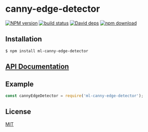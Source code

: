 # canny-edge-detector

  [![NPM version][npm-image]][npm-url]
  [![build status][travis-image]][travis-url]
  [![David deps][david-image]][david-url]
  [![npm download][download-image]][download-url]



## Installation

`$ npm install ml-canny-edge-detector`

## [API Documentation](https://mljs.github.io/canny-edge-detector/)

## Example

```js
const cannyEdgeDetector = require('ml-canny-edge-detector');
```


## License

[MIT](./LICENSE)

[npm-image]: https://img.shields.io/npm/v/ml-canny-edge-detector.svg?style=flat-square
[npm-url]: https://npmjs.org/package/ml-canny-edge-detector
[travis-image]: https://img.shields.io/travis/mljs/canny-edge-detector/master.svg?style=flat-square
[travis-url]: https://travis-ci.org/mljs/canny-edge-detector
[david-image]: https://img.shields.io/david/mljs/canny-edge-detector.svg?style=flat-square
[david-url]: https://david-dm.org/mljs/canny-edge-detector
[download-image]: https://img.shields.io/npm/dm/ml-canny-edge-detector.svg?style=flat-square
[download-url]: https://npmjs.org/package/ml-canny-edge-detector
